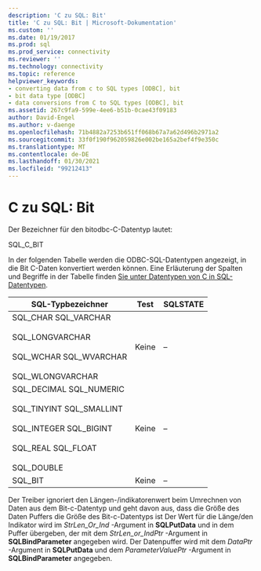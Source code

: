 ```yaml
---
description: 'C zu SQL: Bit'
title: 'C zu SQL: Bit | Microsoft-Dokumentation'
ms.custom: ''
ms.date: 01/19/2017
ms.prod: sql
ms.prod_service: connectivity
ms.reviewer: ''
ms.technology: connectivity
ms.topic: reference
helpviewer_keywords:
- converting data from c to SQL types [ODBC], bit
- bit data type [ODBC]
- data conversions from C to SQL types [ODBC], bit
ms.assetid: 267c9fa9-599e-4ee6-b51b-0cae43f09183
author: David-Engel
ms.author: v-daenge
ms.openlocfilehash: 71b4882a7253b651ff068b67a7a62d496b2971a2
ms.sourcegitcommit: 33f0f190f962059826e002be165a2bef4f9e350c
ms.translationtype: MT
ms.contentlocale: de-DE
ms.lasthandoff: 01/30/2021
ms.locfileid: "99212413"
---
```

# <a name="c-to-sql-bit"></a>C zu SQL: Bit
Der Bezeichner für den bitodbc-C-Datentyp lautet:  
  
 SQL_C_BIT  
  
 In der folgenden Tabelle werden die ODBC-SQL-Datentypen angezeigt, in die Bit C-Daten konvertiert werden können. Eine Erläuterung der Spalten und Begriffe in der Tabelle finden [Sie unter Datentypen von C in SQL-Datentypen](../../../odbc/reference/appendixes/converting-data-from-c-to-sql-data-types.md).  
  
|SQL-Typbezeichner|Test|SQLSTATE|  
|-------------------------|----------|--------------|  
|SQL_CHAR SQL_VARCHAR<br /><br /> SQL_LONGVARCHAR<br /><br /> SQL_WCHAR SQL_WVARCHAR<br /><br /> SQL_WLONGVARCHAR|Keine|–|  
|SQL_DECIMAL SQL_NUMERIC<br /><br /> SQL_TINYINT SQL_SMALLINT<br /><br /> SQL_INTEGER SQL_BIGINT<br /><br /> SQL_REAL SQL_FLOAT<br /><br /> SQL_DOUBLE|Keine|–|  
|SQL_BIT|Keine|–|  
  
 Der Treiber ignoriert den Längen-/indikatorenwert beim Umrechnen von Daten aus dem Bit-c-Datentyp und geht davon aus, dass die Größe des Daten Puffers die Größe des Bit-c-Datentyps ist Der Wert für die Länge/den Indikator wird im *StrLen_Or_Ind* -Argument in **SQLPutData** und in dem Puffer übergeben, der mit dem *StrLen_or_IndPtr* -Argument in **SQLBindParameter** angegeben wird. Der Datenpuffer wird mit dem *DataPtr* -Argument in **SQLPutData** und dem *ParameterValuePtr* -Argument in **SQLBindParameter** angegeben.
